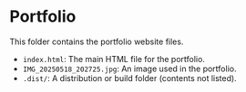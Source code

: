 # Portfolio

This folder contains the portfolio website files.

- `index.html`: The main HTML file for the portfolio.
- `IMG_20250518_202725.jpg`: An image used in the portfolio.
- `.dist/`: A distribution or build folder (contents not listed).
